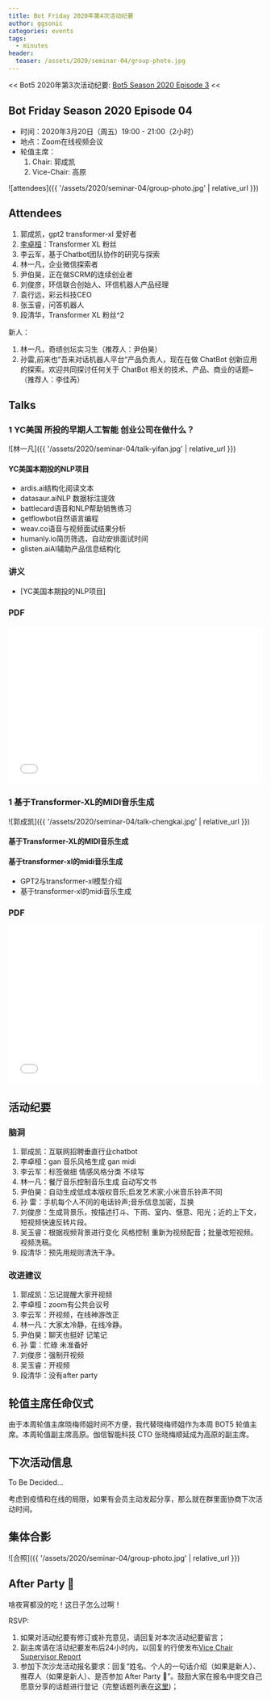 ```yaml
---
title: Bot Friday 2020年第4次活动纪要
author: ggsonic
categories: events
tags:
  - minutes
header:
  teaser: /assets/2020/seminar-04/group-photo.jpg
---
```


<< Bot5 2020年第3次活动纪要: [Bot5 Season 2020 Episode 3](https://bot5.club/events/seminar-minutes-2020-03) <<

## Bot Friday Season 2020 Episode 04

- 时间：2020年3月20日（周五）19:00 - 21:00（2小时）
- 地点：Zoom在线视频会议
- 轮值主席：
    1. Chair: 郭成凯
    1. Vice-Chair: 高原

![attendees]({{ '/assets/2020/seminar-04/group-photo.jpg' | relative_url }})

## Attendees

1. 郭成凯，gpt2 transformer-xl 爱好者
1. [李卓桓](/people/huan/)：Transformer XL 粉丝
1. 李云军，基于Chatbot团队协作的研究与探索
1. 林一凡，企业微信探索者
1. 尹伯昊，正在做SCRM的连续创业者
1. 刘俊彦，环信联合创始人、环信机器人产品经理
1. 袁行远，彩云科技CEO
1. 张玉睿，问答机器人
1. 段清华，Transformer XL 粉丝^2

新人：

1. 林一凡，奇绩创坛实习生（推荐人：尹伯昊）
1. 孙雷,前来也“吾来对话机器人平台“产品负责人，现在在做 ChatBot 创新应用的探索。欢迎共同探讨任何关于 ChatBot 相关的技术、产品、商业的话题~（推荐人：李佳芮）

## Talks

### 1 YC美国 所投的早期人工智能 创业公司在做什么？

![林一凡]({{ '/assets/2020/seminar-04/talk-yifan.jpg' | relative_url }})

#### YC美国本期投的NLP项目

- ardis.ai结构化阅读文本
- datasaur.aiNLP 数据标注提效
- battlecard语音和NLP帮助销售练习
- getflowbot自然语言编程
- weav.co语音与视频面试结果分析
- humanly.io简历筛选，自动安排面试时间
- glisten.aiAI辅助产品信息结构化

### 讲义

- [YC美国本期投的NLP项目]

### PDF

<div class="video-container" style="
    position: relative;
    padding-bottom:56.25%;
    padding-top:30px;
    height:0;
    overflow:hidden;
">
  <iframe
    src='{{ '/assets/js/viewer-js/#/assets/2020/seminar-04/talk-yifan-slides.pdf' | relative_url }}'
    width='560'
    height='315'
    allowfullscreen
    webkitallowfullscreen
    frameborder="0"
    style="
      position: absolute;
      top:0;
      left:0;
      width:100%;
      height:100%;
    "
  ></iframe>
</div>

### 1 基于Transformer-XL的MIDI音乐生成

![郭成凯]({{ '/assets/2020/seminar-04/talk-chengkai.jpg' | relative_url }})

#### 基于Transformer-XL的MIDI音乐生成

#### 基于transformer-xl的midi音乐生成

- GPT2与transformer-xl模型介绍
- 基于transformer-xl的midi音乐生成

### PDF

<div class="video-container" style="
    position: relative;
    padding-bottom:56.25%;
    padding-top:30px;
    height:0;
    overflow:hidden;
">
  <iframe
    src='{{ '/assets/js/viewer-js/#/assets/2020/seminar-04/talk-chengkai-slides.pdf' | relative_url }}'
    width='560'
    height='315'
    allowfullscreen
    webkitallowfullscreen
    frameborder="0"
    style="
      position: absolute;
      top:0;
      left:0;
      width:100%;
      height:100%;
    "
  ></iframe>
</div>

## 活动纪要

### 脑洞

1. 郭成凯：互联网招聘垂直行业chatbot
1. 李卓桓：gan 音乐风格生成 gan midi
1. 李云军：标签做细 情感风格分类 不续写 
1. 林一凡：餐厅音乐控制音乐生成 自动写文书
1. 尹伯昊：自动生成低成本版权音乐;启发艺术家;小米音乐铃声不同
1. 孙  雷：手机每个人不同的电话铃声;音乐信息加密，互换
1. 刘俊彦：生成背景乐，按描述打斗、下雨、室内、惬意、阳光；近的上下文，短视频快速反转片段。
1. 吴玉睿：根据视频背景进行变化 风格控制 重新为视频配音；批量改短视频。视频洗稿。
1. 段清华：预先用规则清洗干净。

### 改进建议

1. 郭成凯：忘记提醒大家开视频
1. 李卓桓：zoom有公共会议号
1. 李云军：开视频，在线神游改正
1. 林一凡：大家太冷静，在线冷静。
1. 尹伯昊：聊天也挺好 记笔记
1. 孙  雷：忙碌 未准备好
1. 刘俊彦：强制开视频
1. 吴玉睿：开视频
1. 段清华：没有after party

## 轮值主席任命仪式

由于本周轮值主席晓梅师姐时间不方便，我代替晓梅师姐作为本周 BOT5 轮值主席。本周轮值副主席高原。伽信智能科技 CTO 张晓梅顺延成为高原的副主席。

## 下次活动信息

To Be Decided...

考虑到疫情和在线的局限，如果有会员主动发起分享，那么就在群里面协商下次活动时间。

## 集体合影

![合照]({{ '/assets/2020/seminar-04/group-photo.jpg' | relative_url }})

## After Party 🍻

啥夜宵都没的吃！这日子怎么过啊！

RSVP:

1. 如果对活动纪要有修订或补充意见，请回复对本次活动纪要留言；
1. 副主席请在活动纪要发布后24小时内，以回复的行使发布[Vice Chair Supervisor Report](/manuals/chair/#vice-chair-supervisor-report)
1. 参加下次沙龙活动报名要求：回复“姓名、个人的一句话介绍（如果是新人）、推荐人（如果是新人）、是否参加 After Party 🍻”。鼓励大家在报名中提交自己愿意分享的话题进行登记（完整话题列表在[这里](https://www.bot5.club/talks/))；
